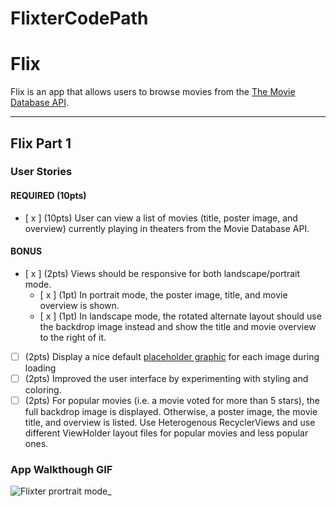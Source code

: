 # FlixterCodePath

# Flix

Flix is an app that allows users to browse movies from the [The Movie Database API](http://docs.themoviedb.apiary.io/#).

---

## Flix Part 1

### User Stories

#### REQUIRED (10pts)

- [ x ] (10pts) User can view a list of movies (title, poster image, and overview) currently playing in theaters from the Movie Database API.

#### BONUS

- [ x ] (2pts) Views should be responsive for both landscape/portrait mode.
  - [ x ] (1pt) In portrait mode, the poster image, title, and movie overview is shown.
  - [ x ] (1pt) In landscape mode, the rotated alternate layout should use the backdrop image instead and show the title and movie overview to the right of it.

- [ ] (2pts) Display a nice default [placeholder graphic](https://guides.codepath.org/android/Displaying-Images-with-the-Glide-Library#advanced-usage) for each image during loading
- [ ] (2pts) Improved the user interface by experimenting with styling and coloring.
- [ ] (2pts) For popular movies (i.e. a movie voted for more than 5 stars), the full backdrop image is displayed. Otherwise, a poster image, the movie title, and overview is listed. Use Heterogenous RecyclerViews and use different ViewHolder layout files for popular movies and less popular ones.

### App Walkthough GIF

![Flixter prortrait mode_](https://user-images.githubusercontent.com/78169956/137828063-f9fb28b8-0497-4506-a116-531f7217c30a.gif)
